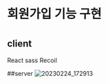 <h1>회원가입 기능 구현<h1>
 <h2>client</h2>
 
React sass Recoil

##server
![20230224_172913](https://user-images.githubusercontent.com/123912121/221130478-bcde8c74-a876-4340-8e13-9240a551b691.png)
